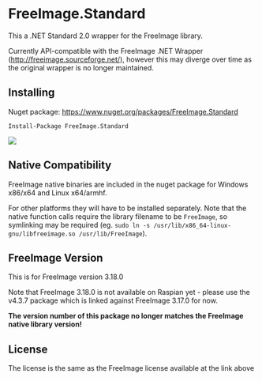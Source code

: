 # FreeImage.Standard

This a .NET Standard 2.0 wrapper for the FreeImage library.

Currently API-compatible with the FreeImage .NET Wrapper (http://freeimage.sourceforge.net/), however this may diverge over time as the original wrapper is no longer maintained.

## Installing
Nuget package: https://www.nuget.org/packages/FreeImage.Standard

`Install-Package FreeImage.Standard`

![](https://img.shields.io/nuget/dt/FreeImage.Standard.svg)

## Native Compatibility

FreeImage native binaries are included in the nuget package for Windows x86/x64 and Linux x64/armhf.

For other platforms they will have to be installed separately. Note that the native function calls require the library filename to be `FreeImage`, so symlinking may be required (eg. `sudo ln -s /usr/lib/x86_64-linux-gnu/libfreeimage.so /usr/lib/FreeImage`).

## FreeImage Version

This is for FreeImage version 3.18.0

Note that FreeImage 3.18.0 is not available on Raspian yet - please use the v4.3.7 package which is linked against FreeImage 3.17.0 for now.

**The version number of this package no longer matches the FreeImage native library version!**

## License

The license is the same as the FreeImage license available at the link above
